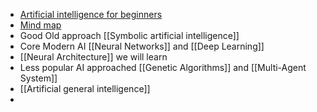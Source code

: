 - [Artificial intelligence for beginners](https://microsoft.github.io/AI-For-Beginners/?id=artificial-intelligence-for-beginners-a-curriculum)
- [Mind map](https://soshnikov.com/courses/ai-for-beginners/mindmap.html)
- Good Old approach [[Symbolic artificial intelligence]]
- Core Modern AI [[Neural Networks]] and [[Deep Learning]]
- [[Neural Architecture]] we will learn
- Less popular AI approached [[Genetic Algorithms]] and [[Multi-Agent System]]
- [[Artificial general intelligence]]
-
